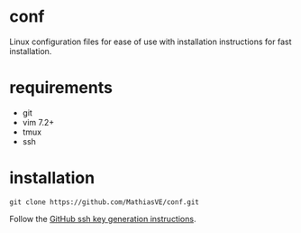 # conf
Linux configuration files for ease of use with installation instructions for fast installation.

# requirements
 - git
 - vim 7.2+
 - tmux
 - ssh

# installation
```
git clone https://github.com/MathiasVE/conf.git
```
Follow the [GitHub ssh key generation instructions](https://help.github.com/articles/generating-ssh-keys/#platform-linux).
